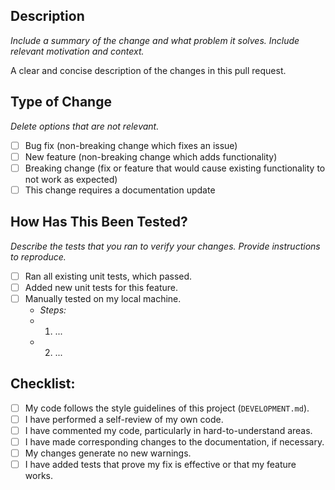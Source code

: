 ## Description

*Include a summary of the change and what problem it solves. Include relevant motivation and context.*

A clear and concise description of the changes in this pull request.

## Type of Change

*Delete options that are not relevant.*

- [ ] Bug fix (non-breaking change which fixes an issue)
- [ ] New feature (non-breaking change which adds functionality)
- [ ] Breaking change (fix or feature that would cause existing functionality to not work as expected)
- [ ] This change requires a documentation update

## How Has This Been Tested?

*Describe the tests that you ran to verify your changes. Provide instructions to reproduce.*

- [ ] Ran all existing unit tests, which passed.
- [ ] Added new unit tests for this feature.
- [ ] Manually tested on my local machine.
  - *Steps:*
  - 1. ...
  - 2. ...

## Checklist:

- [ ] My code follows the style guidelines of this project (`DEVELOPMENT.md`).
- [ ] I have performed a self-review of my own code.
- [ ] I have commented my code, particularly in hard-to-understand areas.
- [ ] I have made corresponding changes to the documentation, if necessary.
- [ ] My changes generate no new warnings.
- [ ] I have added tests that prove my fix is effective or that my feature works.
